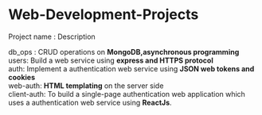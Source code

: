 # Web-Development-Projects  

Project name : Description  

db_ops : CRUD operations on **MongoDB,asynchronous programming**  
users: Build a web service using **express and HTTPS protocol**  
auth: Implement a authentication web service using **JSON web tokens and cookies**  
web-auth: **HTML templating** on the server side  
client-auth: To build a single-page authentication web application which uses a authentication web service using **ReactJs**.  
